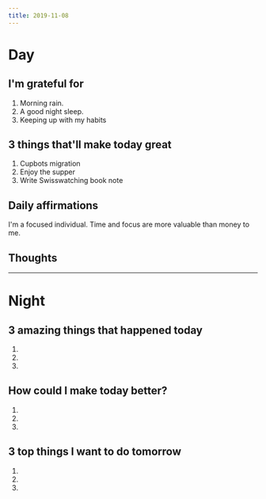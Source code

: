 ```yaml
---
title: 2019-11-08
---
```


# Day

## I'm grateful for
1. Morning rain.
2. A good night sleep.
3. Keeping up with my habits

## 3 things that'll make today great
1. Cupbots migration
2. Enjoy the supper
3. Write Swisswatching book note

## Daily affirmations

I'm a focused individual. Time and focus are more valuable than money to me.

## Thoughts



***

# Night

## 3 amazing things that happened today
1.
2.
3.

## How could I make today better?
1.
2.
3.

## 3 top things I want to do tomorrow
1.
2.
3.
